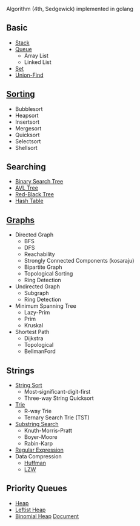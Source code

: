 Algorithm (4th, Sedgewick) implemented in golang
## Basic
  * [Stack](https://github.com/howz97/algorithm/tree/master/basic/stack)
  * [Queue](https://github.com/howz97/algorithm/tree/master/basic/queue)
    * Array List
    * Linked List
  * [Set](https://github.com/howz97/algorithm/tree/master/basic/set)
  * [Union-Find](https://github.com/howz97/algorithm/tree/master/basic/unionfind)
## [Sorting](https://github.com/howz97/algorithm/tree/master/sort)
  * Bubblesort
  * Heapsort
  * Insertsort
  * Mergesort
  * Quicksort
  * Selectsort
  * Shellsort
## Searching
  * [Binary Search Tree](https://github.com/howz97/algorithm/tree/master/search/binarytree)
  * [AVL Tree](https://github.com/howz97/algorithm/tree/master/search/avltree)
  * [Red-Black Tree](https://github.com/howz97/algorithm/tree/master/search/redblack)
  * [Hash Table](https://github.com/howz97/algorithm/tree/master/search/hashmap)
## [Graphs](https://github.com/howz97/algorithm/tree/master/graphs)
  * Directed Graph
    * BFS
    * DFS
    * Reachability
    * Strongly Connected Components (kosaraju)
    * Bipartite Graph
    * Topological Sorting
    * Ring Detection
  * Undirected Graph
    * Subgraph
    * Ring Detection
  * Minimum Spanning Tree
    * Lazy-Prim
    * Prim
    * Kruskal
  * Shortest Path
    * Dijkstra
    * Topological
    * BellmanFord
## Strings
  * [String Sort](https://github.com/howz97/algorithm/tree/master/strings/sort)
    * Most-significant-digit-first
    * Three-way String Quicksort
  * [Trie](https://github.com/howz97/algorithm/tree/master/strings/trie)
    * R-way Trie
    * Ternary Search Trie (TST)
  * [Substring Search](https://github.com/howz97/algorithm/tree/master/strings)
    * Knuth-Morris-Pratt
    * Boyer-Moore
    * Rabin-Karp
  * [Regular Expression](https://github.com/howz97/algorithm/tree/master/strings/regexp)
  * Data Compression
    * [Huffman](https://github.com/howz97/algorithm/tree/master/strings/compress/huffman)
    * [LZW](https://github.com/howz97/algorithm/tree/master/strings/compress/lzw)
## Priority Queues
  * [Heap](https://github.com/howz97/algorithm/tree/master/pq/heap)
  * [Leftist Heap](https://github.com/howz97/algorithm/tree/master/pq/leftist)
  * [Binomial Heap](https://github.com/howz97/algorithm/tree/master/pq/binomial)
[Document](https://pkg.go.dev/github.com/howz97/algorithm)
